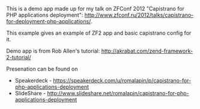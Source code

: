This is a demo app made up for my talk on ZFConf 2012 "Capistrano for PHP applications deployment": http://www.zfconf.ru/2012/talks/capistrano-for-deployment-php-applications/.

This example gives an example of ZF2 app and basic capistrano config for it.

Demo app is from Rob Allen's tutorial: http://akrabat.com/zend-framework-2-tutorial/ 

Presenation can be found on

* Speakerdeck - https://speakerdeck.com/u/romalapin/p/capistrano-for-php-applications-deployment
* SlideShare - http://www.slideshare.net/romalapin/capistrano-for-php-applications-deployment
